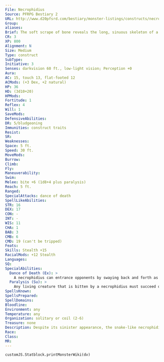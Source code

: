 ```yaml
---
File: Necrophidius
Source: PFRPG Bestiary 2
URL: http://www.d20pfsrd.com/bestiary/monster-listings/constructs/necrophidius
Group: 
aliases: 
Brief: The soft scrape of bone reveals the long, sinuous skeleton of a large snake, its head a humanoid skull with a snake's jaws.
CR: 3
XP: 800
Alignment: N
Size: Medium
Type: construct
SubType: 
Initiative: 3
Senses: darkvision 60 ft., low-light vision; Perception +0
Aura: 
AC: 15, touch 13, flat-footed 12
ACMods: (+3 Dex, +2 natural)
HP: 36
HD: (3d10+20)
HPMods: 
Fortitude: 1
Reflex: 4
Will: 1
SaveMods: 
DefensiveAbilities: 
DR: 5/bludgeoning
Immunities: construct traits
Resist: 
SR: 
Weaknesses: 
Space: 5 ft.
Speed: 30 ft.
MoveMods: 
Burrow: 
Climb: 
Fly: 
Maneuverability: 
Swim: 
Melee: bite +6 (1d8+4 plus paralysis)
Reach: 5 ft.
Ranged: 
SpecialAttacks: dance of death
SpellLikeAbilities: 
STR: 16
DEX: 17
CON: -
INT: -
WIS: 11
CHA: 1
BAB: 3
CMB: 6
CMD: 19 (can't be tripped)
Feats: 
Skills: Stealth +15
RacialMods: +12 Stealth
Languages: 
SQ: 
SpecialAbilities:
  Dance of Death (Ex): >
    A necrophidius can entrance opponents by swaying back and forth as a full-round action. All creatures within 30 feet who can see the necrophidius when it uses its dance of death must succeed on a DC 15 Will save or be dazed for 2d4 rounds. This is a mind-affecting effect. The save DC is Constitution-based and includes a +4 racial bonus.
  Paralysis (Su): >
    Any living creature that is bitten by a necrophidius must succeed on a DC 13 Fortitude save or be paralyzed for 1d4 rounds. The save DC is Constitution-based and includes a +2 racial bonus.
SpellsKnown: 
SpellsPrepared: 
SpellDomains: 
Bloodline: 
Environment: any
Temperature: any
Organization: solitary or coil (2-6)
Treasure: none
Description: Despite its sinister appearance, the snake-like necrophidius is not an undead creature. Rather, it is a magical construct built from the skeleton of a giant snake and then mounted with the skull of a humanoid creature. Fangs are cemented into the jaws of the skull, after which the entire creation can be brought to life by a series of obscure and expensive rituals-these rituals are traditionally well guarded by those who discover them.  As a mindless construct that requires neither food nor sleep, a necrophidius makes an excellent guardian, and its innate stealth allows it to slip up on the unwary undetected. In certain areas, the necrophidius is commonly employed as an assassin, able to disable its quarries with its dance of death or paralyzing bite before disposing of them in a gruesome manner-as long as the assassination doesn't require any particular intelligence to carry out. Particularly macabre creators might even construct the creature from the skull of a friend or loved one of the intended victim in order to magnify the horror of the assassination, leaving much of the flesh on the skull so the victim can recognize its source. This flesh rots eventually-only freshly crafted necrophidiuses have this grisly feature (although regular applications of gentle repose spells can keep such a morbid decoration fresh for a much longer period of time).  Although a necrophidius is mindless, it can follow the simple commands of its creator. These can include commands to lie dormant until some specific condition is met or to follow and kill an indicated target to the exclusion of all other activities.  A typical necrophidius is 10 feet long and weighs 200 pounds.  Construction  A necrophidius's body consists of a human skull and the skeletal remains of a constrictor snake, all treated with rare oils and powders worth 1,000 gp.  NECROPHIDIUS  CL 10th; Price 7,500 gp  Construction  Requirements Craft Construct, cat's grace, daze monster, geas/quest, ghoul touch, creator must be caster level 7th; Skill Craft (sculpture) or Heal DC 15; Cost 4,250 gp
Race: 
Class: 
MR: 
---
```

```dataviewjs
customJS.Statblock.printMonsterWiki(dv)
```
